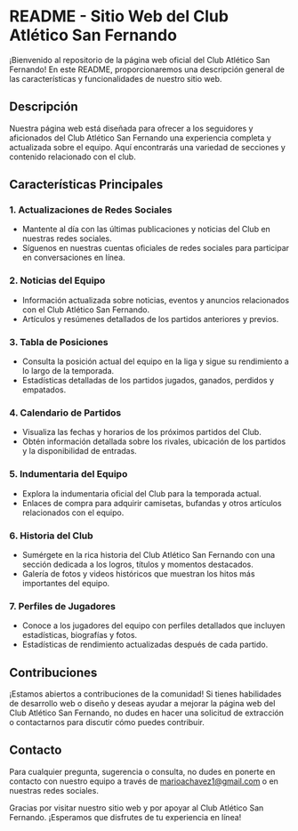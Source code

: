 # README - Sitio Web del Club Atlético San Fernando

¡Bienvenido al repositorio de la página web oficial del Club Atlético San Fernando! En este README, proporcionaremos una descripción general de las características y funcionalidades de nuestro sitio web.

## Descripción

Nuestra página web está diseñada para ofrecer a los seguidores y aficionados del Club Atlético San Fernando una experiencia completa y actualizada sobre el equipo. Aquí encontrarás una variedad de secciones y contenido relacionado con el club.

## Características Principales

### 1. Actualizaciones de Redes Sociales

-   Mantente al día con las últimas publicaciones y noticias del Club en nuestras redes sociales.
-   Síguenos en nuestras cuentas oficiales de redes sociales para participar en conversaciones en línea.

### 2. Noticias del Equipo

-   Información actualizada sobre noticias, eventos y anuncios relacionados con el Club Atlético San Fernando.
-   Artículos y resúmenes detallados de los partidos anteriores y previos.

### 3. Tabla de Posiciones

-   Consulta la posición actual del equipo en la liga y sigue su rendimiento a lo largo de la temporada.
-   Estadísticas detalladas de los partidos jugados, ganados, perdidos y empatados.

### 4. Calendario de Partidos

-   Visualiza las fechas y horarios de los próximos partidos del Club.
-   Obtén información detallada sobre los rivales, ubicación de los partidos y la disponibilidad de entradas.

### 5. Indumentaria del Equipo

-   Explora la indumentaria oficial del Club para la temporada actual.
-   Enlaces de compra para adquirir camisetas, bufandas y otros artículos relacionados con el equipo.

### 6. Historia del Club

-   Sumérgete en la rica historia del Club Atlético San Fernando con una sección dedicada a los logros, títulos y momentos destacados.
-   Galería de fotos y videos históricos que muestran los hitos más importantes del equipo.

### 7. Perfiles de Jugadores

-   Conoce a los jugadores del equipo con perfiles detallados que incluyen estadísticas, biografías y fotos.
-   Estadísticas de rendimiento actualizadas después de cada partido.

## Contribuciones

¡Estamos abiertos a contribuciones de la comunidad! Si tienes habilidades de desarrollo web o diseño y deseas ayudar a mejorar la página web del Club Atlético San Fernando, no dudes en hacer una solicitud de extracción o contactarnos para discutir cómo puedes contribuir.

## Contacto

Para cualquier pregunta, sugerencia o consulta, no dudes en ponerte en contacto con nuestro equipo a través de marioachavez1@gmail.com o en nuestras redes sociales.

Gracias por visitar nuestro sitio web y por apoyar al Club Atlético San Fernando. ¡Esperamos que disfrutes de tu experiencia en línea!
